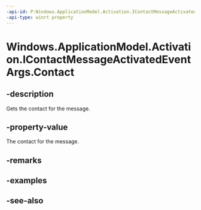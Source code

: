 ----api-id: P:Windows.ApplicationModel.Activation.IContactMessageActivatedEventArgs.Contact
-api-type: winrt property
---<!-- Property syntaxpublic Windows.ApplicationModel.Contacts.Contact Contact { get; }--># Windows.ApplicationModel.Activation.IContactMessageActivatedEventArgs.Contact## -descriptionGets the contact for the message.## -property-valueThe contact for the message.## -remarks## -examples## -see-also